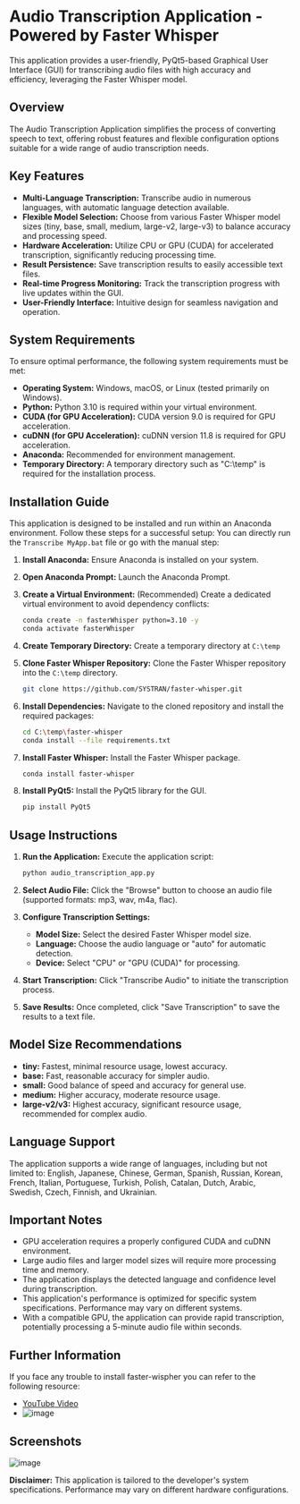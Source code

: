 # Audio Transcription Application - Powered by Faster Whisper

This application provides a user-friendly, PyQt5-based Graphical User Interface (GUI) for transcribing audio files with high accuracy and efficiency, leveraging the Faster Whisper model.

## Overview

The Audio Transcription Application simplifies the process of converting speech to text, offering robust features and flexible configuration options suitable for a wide range of audio transcription needs.

## Key Features

* **Multi-Language Transcription:** Transcribe audio in numerous languages, with automatic language detection available.
* **Flexible Model Selection:** Choose from various Faster Whisper model sizes (tiny, base, small, medium, large-v2, large-v3) to balance accuracy and processing speed.
* **Hardware Acceleration:** Utilize CPU or GPU (CUDA) for accelerated transcription, significantly reducing processing time.
* **Result Persistence:** Save transcription results to easily accessible text files.
* **Real-time Progress Monitoring:** Track the transcription progress with live updates within the GUI.
* **User-Friendly Interface:** Intuitive design for seamless navigation and operation.

## System Requirements

To ensure optimal performance, the following system requirements must be met:

* **Operating System:** Windows, macOS, or Linux (tested primarily on Windows).
* **Python:** Python 3.10 is required within your virtual environment.
* **CUDA (for GPU Acceleration):** CUDA version 9.0 is required for GPU acceleration.
* **cuDNN (for GPU Acceleration):** cuDNN version 11.8 is required for GPU acceleration.
* **Anaconda:** Recommended for environment management.
* **Temporary Directory:** A temporary directory such as "C:\temp" is required for the installation process.

## Installation Guide

This application is designed to be installed and run within an Anaconda environment. Follow these steps for a successful setup:
You can directly run the ```Transcribe MyApp.bat``` file or go with the manual step:
1.  **Install Anaconda:** Ensure Anaconda is installed on your system.
2.  **Open Anaconda Prompt:** Launch the Anaconda Prompt.
3.  **Create a Virtual Environment:** (Recommended) Create a dedicated virtual environment to avoid dependency conflicts:

    ```bash
    conda create -n fasterWhisper python=3.10 -y
    conda activate fasterWhisper
    ```

4.  **Create Temporary Directory:** Create a temporary directory at `C:\temp`
5.  **Clone Faster Whisper Repository:** Clone the Faster Whisper repository into the `C:\temp` directory.

    ```bash
    git clone https://github.com/SYSTRAN/faster-whisper.git
    ```

6.  **Install Dependencies:** Navigate to the cloned repository and install the required packages:

    ```bash
    cd C:\temp\faster-whisper
    conda install --file requirements.txt
    ```

7.  **Install Faster Whisper:** Install the Faster Whisper package.

    ```bash
    conda install faster-whisper
    ```
8.  **Install PyQt5:** Install the PyQt5 library for the GUI.

    ```bash
    pip install PyQt5
    ```

## Usage Instructions

1.  **Run the Application:** Execute the application script:

    ```bash
    python audio_transcription_app.py
    ```

2.  **Select Audio File:** Click the "Browse" button to choose an audio file (supported formats: mp3, wav, m4a, flac).
3.  **Configure Transcription Settings:**
    * **Model Size:** Select the desired Faster Whisper model size.
    * **Language:** Choose the audio language or "auto" for automatic detection.
    * **Device:** Select "CPU" or "GPU (CUDA)" for processing.
4.  **Start Transcription:** Click "Transcribe Audio" to initiate the transcription process.
5.  **Save Results:** Once completed, click "Save Transcription" to save the results to a text file.

## Model Size Recommendations

* **tiny:** Fastest, minimal resource usage, lowest accuracy.
* **base:** Fast, reasonable accuracy for simpler audio.
* **small:** Good balance of speed and accuracy for general use.
* **medium:** Higher accuracy, moderate resource usage.
* **large-v2/v3:** Highest accuracy, significant resource usage, recommended for complex audio.

## Language Support

The application supports a wide range of languages, including but not limited to: English, Japanese, Chinese, German, Spanish, Russian, Korean, French, Italian, Portuguese, Turkish, Polish, Catalan, Dutch, Arabic, Swedish, Czech, Finnish, and Ukrainian.

## Important Notes

* GPU acceleration requires a properly configured CUDA and cuDNN environment.
* Large audio files and larger model sizes will require more processing time and memory.
* The application displays the detected language and confidence level during transcription.
* This application's performance is optimized for specific system specifications. Performance may vary on different systems.
* With a compatible GPU, the application can provide rapid transcription, potentially processing a 5-minute audio file within seconds.

## Further Information

If you face any trouble to install faster-wispher you can refer to the following resource:

* [YouTube Video](https://youtu.be/Kyc0AgMIBSU?si=5Di7bfHi_lHePeLy)
* ![image](https://github.com/user-attachments/assets/cb9a4192-0201-48ae-b0de-e1701efd9fc2)


## Screenshots

![image](https://github.com/user-attachments/assets/cb123d43-cc20-4914-8605-38795ae65f37)


**Disclaimer:** This application is tailored to the developer's system specifications. Performance may vary on different hardware configurations.
